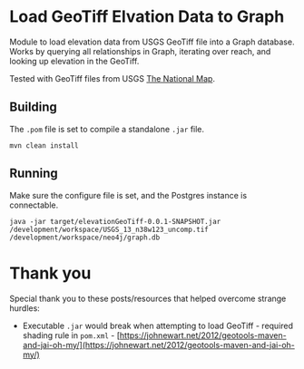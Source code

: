 # Load GeoTiff Elvation Data to Graph

Module to load elevation data from USGS GeoTiff file into a Graph database. Works by querying all relationships in Graph, iterating over reach, and looking up elevation in the GeoTiff. 

Tested with GeoTiff files from USGS [The National Map](https://www.usgs.gov/the-national-map-data-delivery).

## Building

The `.pom` file is set to compile a standalone `.jar` file.

```
mvn clean install
```

## Running

Make sure the configure file is set, and the Postgres instance is connectable.

```
java -jar target/elevationGeoTiff-0.0.1-SNAPSHOT.jar /development/workspace/USGS_13_n38w123_uncomp.tif /development/workspace/neo4j/graph.db
```


# Thank you

Special thank you to these posts/resources that helped overcome strange hurdles:

- Executable `.jar` would break when attempting to load GeoTiff - required shading rule in `pom.xml` - [https://johnewart.net/2012/geotools-maven-and-jai-oh-my/](https://johnewart.net/2012/geotools-maven-and-jai-oh-my/)